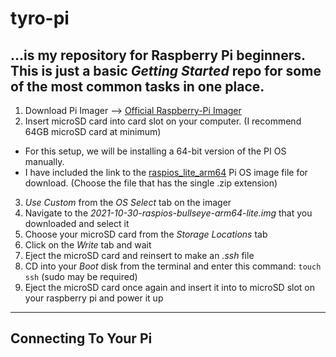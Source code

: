 # tyro-pi
...is my repository for Raspberry Pi beginners. This is just a basic *Getting Started* repo for some of the most common tasks in one place.
---
1. Download Pi Imager --> [Official Raspberry-Pi Imager](https://www.raspberrypi.com/software/)
2. Insert microSD card into card slot on your computer. (I recommend 64GB microSD card at minimum)
- For this setup, we will be installing a 64-bit version of the PI OS manually.
- I have included the link to the [raspios_lite_arm64](https://downloads.raspberrypi.org/raspios_lite_arm64/images/raspios_lite_arm64-2021-11-08/) Pi OS image file for download. (Choose the file that has the single .zip extension)
3. *Use Custom* from the *OS Select* tab on the imager
4. Navigate to the *2021-10-30-raspios-bullseye-arm64-lite.img* that you downloaded and select it
5. Choose your microSD card from the *Storage Locations* tab
6. Click on the *Write* tab and wait 
7. Eject the microSD card and reinsert to make an *.ssh* file
8. CD into your *Boot* disk from the terminal and enter this command: ```touch ssh``` (sudo may be required)
9. Eject the microSD card once again and insert it into to microSD slot on your raspberry pi and power it up
---
## Connecting To Your Pi
